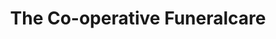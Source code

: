 ---
title: "The Co-operative Funeralcare"
url: /blyth/the-co-operative-funeralcare/
shop: funeral directors
---